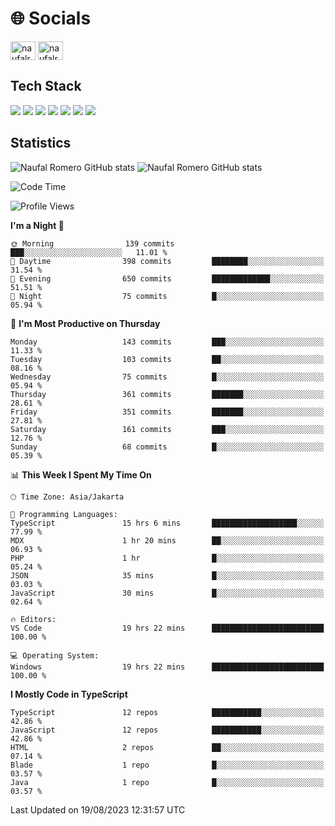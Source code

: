 <h1 align="">🌐 Socials</h1>
<p align="left">
<a href="https://linkedin.com/in/naufal-romero-putra-pratama-9ab816177/" target="blank"><img align="center" src="https://raw.githubusercontent.com/rahuldkjain/github-profile-readme-generator/master/src/images/icons/Social/linked-in-alt.svg" alt="naufalromero" height="30" width="40" /></a>
<a href="https://instagram.com/naufalromero" target="blank"><img align="center" src="https://raw.githubusercontent.com/rahuldkjain/github-profile-readme-generator/master/src/images/icons/Social/instagram.svg" alt="naufalromero" height="30" width="40" /></a>
</p>


<h2 align="">Tech Stack</h2>
<div align="">
  <img src="https://img.shields.io/badge/next.js-000000?style=for-the-badge&logo=nextdotjs&logoColor=white"/>
 <img src="https://img.shields.io/badge/typescript-%23007ACC.svg?style=for-the-badge&logo=typescript&logoColor=white"/>
 <img src="https://img.shields.io/badge/react-%2320232a.svg?style=for-the-badge&logo=react&logoColor=%2361DAFB"/>
 <img src="https://img.shields.io/badge/tailwindcss-%2338B2AC.svg?style=for-the-badge&logo=tailwind-css&logoColor=white"/>
 <img src="https://img.shields.io/badge/Prisma-3982CE?style=for-the-badge&logo=Prisma&logoColor=white"/>
 <img src="https://img.shields.io/badge/javascript-%23323330.svg?style=for-the-badge&logo=javascript&logoColor=%23F7DF1E"/>
 <img src="https://img.shields.io/badge/java-%23ED8B00.svg?style=for-the-badge&logo=openjdk&logoColor=white"/>
</div>


<h2 align="">Statistics</h2>
<div align="">
<img src="https://github-readme-stats-xi-nine-74.vercel.app/api?username=romves&show_icons=true&theme=tokyonight&include_all_commits=true&count_private=true" alt="Naufal Romero GitHub stats"/>
<img src="https://github-readme-stats-xi-nine-74.vercel.app/api/top-langs/?username=romves&theme=tokyonight&hide_border=false&include_all_commits=true&count_private=true&layout=compact" alt="Naufal Romero GitHub stats"/>
</div>

<!--START_SECTION:waka-->
![Code Time](http://img.shields.io/badge/Code%20Time-276%20hrs%2024%20mins-blue)

![Profile Views](http://img.shields.io/badge/Profile%20Views-56-blue)

**I'm a Night 🦉** 

```text
🌞 Morning                139 commits         ███░░░░░░░░░░░░░░░░░░░░░░   11.01 % 
🌆 Daytime                398 commits         ████████░░░░░░░░░░░░░░░░░   31.54 % 
🌃 Evening                650 commits         █████████████░░░░░░░░░░░░   51.51 % 
🌙 Night                  75 commits          █░░░░░░░░░░░░░░░░░░░░░░░░   05.94 % 
```
📅 **I'm Most Productive on Thursday** 

```text
Monday                   143 commits         ███░░░░░░░░░░░░░░░░░░░░░░   11.33 % 
Tuesday                  103 commits         ██░░░░░░░░░░░░░░░░░░░░░░░   08.16 % 
Wednesday                75 commits          █░░░░░░░░░░░░░░░░░░░░░░░░   05.94 % 
Thursday                 361 commits         ███████░░░░░░░░░░░░░░░░░░   28.61 % 
Friday                   351 commits         ███████░░░░░░░░░░░░░░░░░░   27.81 % 
Saturday                 161 commits         ███░░░░░░░░░░░░░░░░░░░░░░   12.76 % 
Sunday                   68 commits          █░░░░░░░░░░░░░░░░░░░░░░░░   05.39 % 
```


📊 **This Week I Spent My Time On** 

```text
🕑︎ Time Zone: Asia/Jakarta

💬 Programming Languages: 
TypeScript               15 hrs 6 mins       ███████████████████░░░░░░   77.99 % 
MDX                      1 hr 20 mins        ██░░░░░░░░░░░░░░░░░░░░░░░   06.93 % 
PHP                      1 hr                █░░░░░░░░░░░░░░░░░░░░░░░░   05.24 % 
JSON                     35 mins             █░░░░░░░░░░░░░░░░░░░░░░░░   03.03 % 
JavaScript               30 mins             █░░░░░░░░░░░░░░░░░░░░░░░░   02.64 % 

🔥 Editors: 
VS Code                  19 hrs 22 mins      █████████████████████████   100.00 % 

💻 Operating System: 
Windows                  19 hrs 22 mins      █████████████████████████   100.00 % 
```

**I Mostly Code in TypeScript** 

```text
TypeScript               12 repos            ███████████░░░░░░░░░░░░░░   42.86 % 
JavaScript               12 repos            ███████████░░░░░░░░░░░░░░   42.86 % 
HTML                     2 repos             ██░░░░░░░░░░░░░░░░░░░░░░░   07.14 % 
Blade                    1 repo              █░░░░░░░░░░░░░░░░░░░░░░░░   03.57 % 
Java                     1 repo              █░░░░░░░░░░░░░░░░░░░░░░░░   03.57 % 
```




 Last Updated on 19/08/2023 12:31:57 UTC
<!--END_SECTION:waka-->
